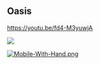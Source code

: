 ## Oasis

https://youtu.be/fd4-M3yuwjA

<a href="https://play.google.com/store/apps/details?id=com.rangedroid.javoh.oasis" target="_blank" rel="noopener noreferrer" style="border:none;text-decoration:none"><img src="false"></a>


[![Mobile-With-Hand.png](https://i.postimg.cc/nzcxTHvC/Mobile-With-Hand.png)](https://postimg.cc/QBPvdZY3)
